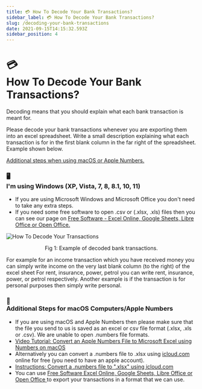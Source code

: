 ```yaml
---
title: 💳 How To Decode Your Bank Transactions? 
sidebar_label: 💳 How To Decode Your Bank Transactions? 
slug: /decoding-your-bank-transactions
date: 2021-09-15T14:15:32.593Z
sidebar_position: 4
---
```

# <div class="emoji">💳</div> How To Decode Your Bank Transactions? 

Decoding means that you should explain what each bank transaction is meant for.

Please decode your bank transactions whenever you are exporting them into an excel spreadsheet.
Write a small description explaining what each transaction is for in the first blank column in the far right of the spreadsheet. Example shown below.

[Additional steps when using macOS or Apple Numbers.](decoding-your-bank-transactions#-additional-steps-for-macos-computersapple-numbers)

### <div class="emoji">🖥️</div> I'm using Windows (XP, Vista, 7, 8, 8.1, 10, 11)
* If you are using Microsoft Windows and Microsoft Office you don't need to take any extra steps.
* If you need some free software to open .csv or (.xlsx, .xls) files then you can see our page on [Free Software - Excel Online, Google Sheets, Libre Office or Open Office. ](2021-10-13-what-software-do-you-use-📦.md)

![How To Decode Your Transactions](/img/decode.png)

<p align="center">
Fig 1: Example of decoded bank transactions.
</p>

For example for an income transaction which you have received money you can simply write income on the very last blank column (to the right) of the excel sheet
For rent, insurance, power, petrol you can write rent, insurance, power, or petrol respectively.
Another example is if the transaction is for personal purposes then simply write personal.

### <div class="emoji">🍎</div> Additional Steps for macOS Computers/Apple Numbers 
* If you are using macOS and Apple Numbers then please make sure that the file you send to us is saved as an excel or csv file format (.xlsx, .xls or .csv). We are unable to open .numbers file formats. 
* [Video Tutorial: Convert an Apple Numbers File to Microsoft Excel using Numbers on macOS](https://youtu.be/VXr6zBATvzE?t=10)
* Alternatively you can convert a .numbers file to .xlsx using [icloud.com](https://icloud.com) online for free (you need to have an apple account).
* [Instructions: Convert a .numbers file to ".xlsx" using icloud.com](https://support.apple.com/en-us/HT205391#numbersforicloud) 
* You can use [Free Software Excel Online, Google Sheets, Libre Office or Open Office ](2021-10-13-what-software-do-you-use-📦.md) to export your transactions in a format that we can use.

